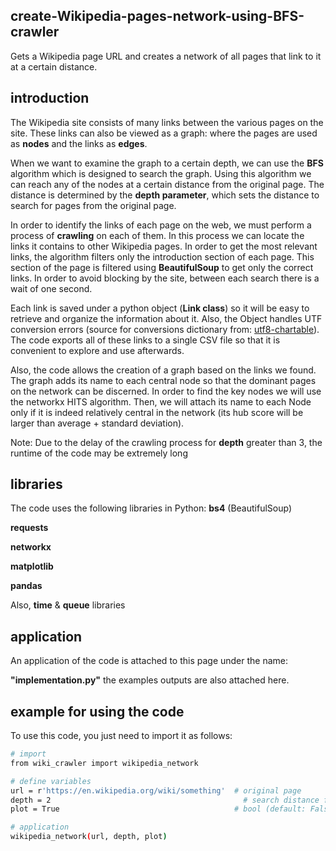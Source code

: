 ## create-Wikipedia-pages-network-using-BFS-crawler
Gets a Wikipedia page URL and creates a network of all pages that link to it at a certain distance.

## introduction
The Wikipedia site consists of many links between the various pages on the site. These links can also be viewed as a graph: where the pages are used as **nodes** and the links as **edges**.

When we want to examine the graph to a certain depth, we can use the **BFS** algorithm which is designed to search the graph. Using this algorithm we can reach any of the nodes at a certain distance from the original page. The distance is determined by the **depth parameter**, which sets the distance to search for pages from the original page.

In order to identify the links of each page on the web, we must perform a process of **crawling** on each of them. In this process we can locate the links it contains to other Wikipedia pages. In order to get the most relevant links, the algorithm filters only the introduction section of each page. This section of the page is filtered using **BeautifulSoup** to get only the correct links. In order to avoid blocking by the site, between each search there is a wait of one second.

Each link is saved under a python object (**Link class**) so it will be easy to retrieve and organize the information about it. Also, the Object handles UTF conversion errors (source for conversions dictionary from: [utf8-chartable](https://www.utf8-chartable.de/)). The code exports all of these links to a single CSV file so that it is convenient to explore and use afterwards.

Also, the code allows the creation of a graph based on the links we found. The graph adds its name to each central node so that the dominant pages on the network can be discerned. In order to find the key nodes we will use the networkx HITS algorithm. Then, we will attach its name to each Node only if it is indeed relatively central in the network (its hub score will be larger than average + standard deviation).

Note: Due to the delay of the crawling process for **depth** greater than 3, the runtime of the code may be extremely long

## libraries
The code uses the following libraries in Python:
**bs4** (BeautifulSoup)

**requests**

**networkx**

**matplotlib**

**pandas**

Also, **time** & **queue** libraries 


## application
An application of the code is attached to this page under the name: 

**"implementation.py"** 
the examples outputs are also attached here.


## example for using the code
To use this code, you just need to import it as follows:
``` sh
# import
from wiki_crawler import wikipedia_network

# define variables
url = r'https://en.wikipedia.org/wiki/something'  # original page
depth = 2	                                        # search distance from the original page
plot = True	                                      # bool (default: False)

# application
wikipedia_network(url, depth, plot)
```



